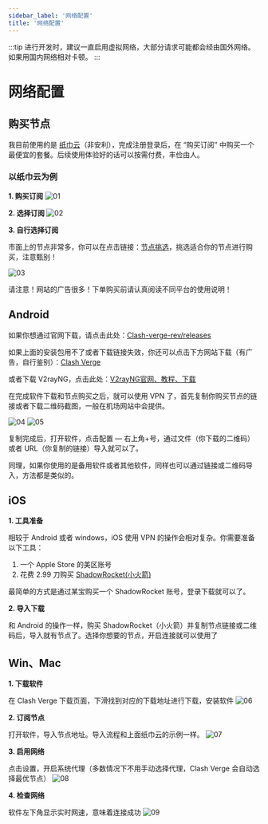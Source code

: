 ```yaml
---
sidebar_label: '网络配置'
title: '网络配置' 
---
```


:::tip
进行开发时，建议一直启用虚拟网络，大部分请求可能都会经由国外网络。如果用国内网络相对卡顿。
:::

# 网络配置
## 购买节点

我目前使用的是 [纸巾云](https://www.papercloud.cloud/#/dashboard)（非安利），完成注册登录后，在 “购买订阅” 中购买一个最便宜的套餐。后续使用体验好的话可以按需付费，丰俭由人。

### 以纸巾云为例

**1. 购买订阅**
![01](/img/AI/installation/01.PNG)

**2. 选择订阅**
![02](/img/AI/installation/02.PNG)

**3. 自行选择订阅**

市面上的节点非常多，你可以在点击链接：[节点挑选](https://clashverge.org/node/)，挑选适合你的节点进行购买，注意甄别！  

![03](/img/AI/installation/03.PNG)

请注意！网站的广告很多！下单购买前请认真阅读不同平台的使用说明！

## Android
如果你想通过官网下载，请点击此处：[Clash-verge-rev/releases](https://github.com/clash-verge-rev/clash-verge-rev/releases)

如果上面的安装包用不了或者下载链接失效，你还可以点击下方网站下载（有广告，自行鉴别）：[Clash Verge](https://clashverge.org/clash-verge-download/)

或者下载 V2rayNG，点击此处：[V2rayNG官网、教程、下载](https://v2rayng.xyz/)

在完成软件下载和节点购买之后，就可以使用 VPN 了，首先复制你购买节点的链接或者下载二维码截图，一般在机场网站中会提供。

![04](/img/AI/installation/04.png)
![05](/img/AI/installation/05.png)

复制完成后，打开软件，点击配置 — 右上角+号，通过文件（你下载的二维码）或者 URL（你复制的链接）导入就可以了。

同理，如果你使用的是备用软件或者其他软件，同样也可以通过链接或二维码导入，方法都是类似的。

## iOS
**1. 工具准备**

相较于 Android 或者 windows，iOS 使用 VPN 的操作会相对复杂。你需要准备以下工具：
1. 一个 Apple Store 的美区账号
2. 花费 2.99 刀购买 [ShadowRocket(小火箭)](https://apps.apple.com/us/app/shadowrocket/id932747118)

最简单的方式是通过某宝购买一个 ShadowRocket 账号，登录下载就可以了。

**2. 导入下载**

和 Android 的操作一样，购买 ShadowRocket（小火箭）并复制节点链接或二维码后，导入就有节点了。选择你想要的节点，开启连接就可以使用了

## Win、Mac
**1. 下载软件**

在 Clash Verge 下载页面，下滑找到对应的下载地址进行下载，安装软件
![06](/img/AI/installation/06.png)

**2. 订阅节点**

打开软件，导入节点地址。导入流程和上面纸巾云的示例一样。
![07](/img/AI/installation/07.png)

**3. 启用网络**

点击设置，开启系统代理（多数情况下不用手动选择代理，Clash Verge 会自动选择最优节点）
![08](/img/AI/installation/08.png)

**4. 检查网络**

软件左下角显示实时网速，意味着连接成功
![09](/img/AI/installation/09.png)